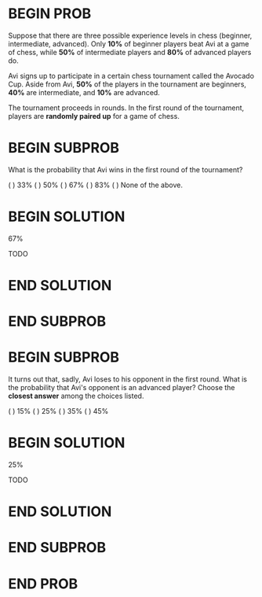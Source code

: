 # BEGIN PROB

Suppose that there are three possible experience levels
in chess (beginner, intermediate, advanced). Only **10%** of beginner
players beat Avi at a game of chess, while **50%** of intermediate
players and **80%** of advanced players do.

Avi signs up to participate in a certain chess tournament called the
Avocado Cup. Aside from Avi, **50%** of the players in the tournament
are beginners, **40%** are intermediate, and **10%** are advanced.

The tournament proceeds in rounds. In the first round of the tournament,
players are **randomly paired up** for a game of chess.

# BEGIN SUBPROB

What is the probability that Avi wins in the first round of
the tournament?

( ) $33 \%$
( ) $50 \%$
( ) $67 \%$
( ) $83 \%$
( ) None of the above.

# BEGIN SOLUTION

$67 \%$

TODO

# END SOLUTION

# END SUBPROB

# BEGIN SUBPROB

It turns out that, sadly, Avi loses to his opponent in the
first round. What is the probability that Avi's opponent is an advanced
player? Choose the **closest answer** among the choices listed.

( ) $15 \%$
( ) $25 \%$
( ) $35 \%$
( ) $45 \%$

# BEGIN SOLUTION

$25 \%$

TODO

# END SOLUTION

# END SUBPROB

# END PROB